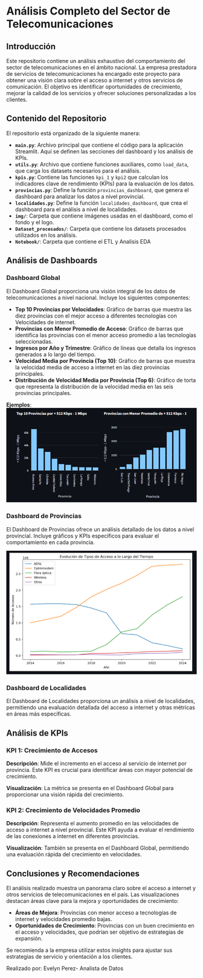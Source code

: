 # Análisis Completo del Sector de Telecomunicaciones

## Introducción

Este repositorio contiene un análisis exhaustivo del comportamiento del sector de telecomunicaciones en el ámbito nacional. La empresa prestadora de servicios de telecomunicaciones ha encargado este proyecto para obtener una visión clara sobre el acceso a internet y otros servicios de comunicación. El objetivo es identificar oportunidades de crecimiento, mejorar la calidad de los servicios y ofrecer soluciones personalizadas a los clientes.

## Contenido del Repositorio

El repositorio está organizado de la siguiente manera:

- **`main.py`**: Archivo principal que contiene el código para la aplicación Streamlit. Aquí se definen las secciones del dashboard y los análisis de KPIs.
- **`utils.py`**: Archivo que contiene funciones auxiliares, como `load_data`, que carga los datasets necesarios para el análisis.
- **`kpis.py`**: Contiene las funciones `kpi_1` y `kpi2` que calculan los indicadores clave de rendimiento (KPIs) para la evaluación de los datos.
- **`provincias.py`**: Define la función `provincias_dashboard`, que genera el dashboard para analizar los datos a nivel provincial.
- **`localidades.py`**: Define la función `localidades_dashboard`, que crea el dashboard para el análisis a nivel de localidades.
- **`img/`**: Carpeta que contiene imágenes usadas en el dashboard, como el fondo y el logo.
- **`Dataset_procesados/`**: Carpeta que contiene los datasets procesados utilizados en los análisis.
- **`Notebook/`**: Carpeta que contiene el ETL y Analisis EDA

## Análisis de Dashboards

### Dashboard Global

El Dashboard Global proporciona una visión integral de los datos de telecomunicaciones a nivel nacional. Incluye los siguientes componentes:

- **Top 10 Provincias por Velocidades**: Gráfico de barras que muestra las diez provincias con el mejor acceso a diferentes tecnologías con Velocidades de internet.
- **Provincias con Menor Promedio de Acceso**: Gráfico de barras que identifica las provincias con el menor acceso promedio a las tecnologías seleccionadas.
- **Ingresos por Año y Trimestre**: Gráfico de líneas que detalla los ingresos generados a lo largo del tiempo.
- **Velocidad Media por Provincia (Top 10)**: Gráfico de barras que muestra la velocidad media de acceso a internet en las diez provincias principales.
- **Distribución de Velocidad Media por Provincia (Top 6)**: Gráfico de torta que representa la distribución de la velocidad media en las seis provincias principales.

**Ejemplos**: 
![Grafico de Velocidades por Provincia](img/velocidad.png)

### Dashboard de Provincias

El Dashboard de Provincias ofrece un análisis detallado de los datos a nivel provincial. Incluye gráficos y KPIs específicos para evaluar el comportamiento en cada provincia.

![Grafico de Tecnologias por Provincia](img/tecnologia.png)

### Dashboard de Localidades

El Dashboard de Localidades proporciona un análisis a nivel de localidades, permitiendo una evaluación detallada del acceso a internet y otras métricas en áreas más específicas.

## Análisis de KPIs

### KPI 1: Crecimiento de Accesos

**Descripción**: Mide el incremento en el acceso al servicio de internet por provincia. Este KPI es crucial para identificar áreas con mayor potencial de crecimiento.

**Visualización**: La métrica se presenta en el Dashboard Global para proporcionar una visión rápida del crecimiento.

### KPI 2: Crecimiento de Velocidades Promedio

**Descripción**: Representa el aumento promedio en las velocidades de acceso a internet a nivel provincial. Este KPI ayuda a evaluar el rendimiento de las conexiones a internet en diferentes provincias.

**Visualización**: También se presenta en el Dashboard Global, permitiendo una evaluación rápida del crecimiento en velocidades.

## Conclusiones y Recomendaciones

El análisis realizado muestra un panorama claro sobre el acceso a internet y otros servicios de telecomunicaciones en el país. Las visualizaciones destacan áreas clave para la mejora y oportunidades de crecimiento:

- **Áreas de Mejora**: Provincias con menor acceso a tecnologías de internet y velocidades promedio bajas.
- **Oportunidades de Crecimiento**: Provincias con un buen crecimiento en el acceso y velocidades, que podrían ser objetivo de estrategias de expansión.

Se recomienda a la empresa utilizar estos insights para ajustar sus estrategias de servicio y orientación a los clientes.

Realizado por: Evelyn Perez- Analista de Datos 